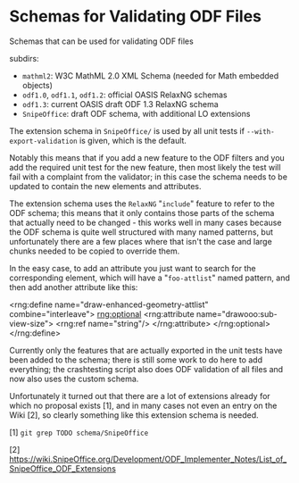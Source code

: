 # Schemas for Validating ODF Files

Schemas that can be used for validating ODF files

subdirs:

- `mathml2`: W3C MathML 2.0 XML Schema (needed for Math embedded objects)
- `odf1.0`, `odf1.1`, `odf1.2`: official OASIS RelaxNG schemas
- `odf1.3`: current OASIS draft ODF 1.3 RelaxNG schema
- `SnipeOffice`: draft ODF schema, with additional LO extensions

The extension schema in `SnipeOffice/` is used by all unit tests if
`--with-export-validation` is given, which is the default.

Notably this means that if you add a new feature to the ODF filters and you add
the required unit test for the new feature, then most likely the test will fail
with a complaint from the validator; in this case the schema needs to be
updated to contain the new elements and attributes.

The extension schema uses the `RelaxNG` "`include`" feature to refer to the ODF
schema; this means that it only contains those parts of the schema that
actually need to be changed - this works well in many cases because the ODF
schema is quite well structured with many named patterns, but unfortunately
there are a few places where that isn't the case and large chunks needed to be
copied to override them.

In the easy case, to add an attribute you just want to search for the
corresponding element, which will have a "`foo-attlist`" named pattern, and then
add another attribute like this:

  <rng:define name="draw-enhanced-geometry-attlist" combine="interleave">
    <rng:optional>
      <rng:attribute name="drawooo:sub-view-size">
        <rng:ref name="string"/>
      </rng:attribute>
    </rng:optional>
  </rng:define>

Currently only the features that are actually exported in the unit tests have
been added to the schema; there is still some work to do here to add
everything; the crashtesting script also does ODF validation of all files and
now also uses the custom schema.

Unfortunately it turned out that there are a lot of extensions already for
which no proposal exists [1], and in many cases not even an entry on the Wiki
[2], so clearly something like this extension schema is needed.

[1] `git grep TODO schema/SnipeOffice`

[2] <https://wiki.SnipeOffice.org/Development/ODF_Implementer_Notes/List_of_SnipeOffice_ODF_Extensions>
